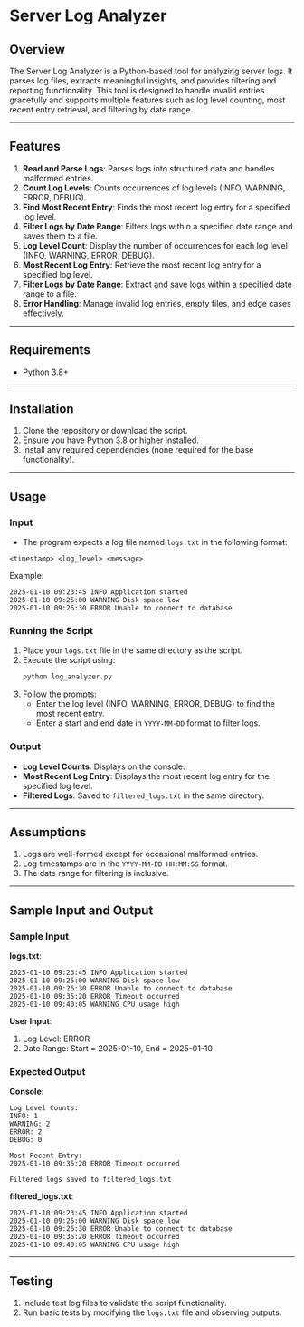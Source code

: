 # Server Log Analyzer

## Overview
The Server Log Analyzer is a Python-based tool for analyzing server logs. It parses log files, extracts meaningful insights, and provides filtering and reporting functionality. This tool is designed to handle invalid entries gracefully and supports multiple features such as log level counting, most recent entry retrieval, and filtering by date range.

---

## Features
1. **Read and Parse Logs**: Parses logs into structured data and handles malformed entries.
2. **Count Log Levels**: Counts occurrences of log levels (INFO, WARNING, ERROR, DEBUG).
3. **Find Most Recent Entry**: Finds the most recent log entry for a specified log level.
4. **Filter Logs by Date Range**: Filters logs within a specified date range and saves them to a file.
1. **Log Level Count**: Display the number of occurrences for each log level (INFO, WARNING, ERROR, DEBUG).
2. **Most Recent Log Entry**: Retrieve the most recent log entry for a specified log level.
3. **Filter Logs by Date Range**: Extract and save logs within a specified date range to a file.
4. **Error Handling**: Manage invalid log entries, empty files, and edge cases effectively.

---

## Requirements
- Python 3.8+

---

## Installation
1. Clone the repository or download the script.
2. Ensure you have Python 3.8 or higher installed.
3. Install any required dependencies (none required for the base functionality).

---

## Usage

### Input
- The program expects a log file named `logs.txt` in the following format:

```
<timestamp> <log_level> <message>
```

Example:
```
2025-01-10 09:23:45 INFO Application started
2025-01-10 09:25:00 WARNING Disk space low
2025-01-10 09:26:30 ERROR Unable to connect to database
```

### Running the Script
1. Place your `logs.txt` file in the same directory as the script.
2. Execute the script using:
   ```bash
   python log_analyzer.py
   ```
3. Follow the prompts:
   - Enter the log level (INFO, WARNING, ERROR, DEBUG) to find the most recent entry.
   - Enter a start and end date in `YYYY-MM-DD` format to filter logs.

### Output
- **Log Level Counts**: Displays on the console.
- **Most Recent Log Entry**: Displays the most recent log entry for the specified log level.
- **Filtered Logs**: Saved to `filtered_logs.txt` in the same directory.

---

## Assumptions
1. Logs are well-formed except for occasional malformed entries.
2. Log timestamps are in the `YYYY-MM-DD HH:MM:SS` format.
3. The date range for filtering is inclusive.

---

## Sample Input and Output

### Sample Input
**logs.txt**:
```
2025-01-10 09:23:45 INFO Application started
2025-01-10 09:25:00 WARNING Disk space low
2025-01-10 09:26:30 ERROR Unable to connect to database
2025-01-10 09:35:20 ERROR Timeout occurred
2025-01-10 09:40:05 WARNING CPU usage high
```

**User Input**:
1. Log Level: ERROR
2. Date Range: Start = 2025-01-10, End = 2025-01-10

### Expected Output
**Console**:
```
Log Level Counts:
INFO: 1
WARNING: 2
ERROR: 2
DEBUG: 0

Most Recent Entry:
2025-01-10 09:35:20 ERROR Timeout occurred

Filtered logs saved to filtered_logs.txt
```

**filtered_logs.txt**:
```
2025-01-10 09:23:45 INFO Application started
2025-01-10 09:25:00 WARNING Disk space low
2025-01-10 09:26:30 ERROR Unable to connect to database
2025-01-10 09:35:20 ERROR Timeout occurred
2025-01-10 09:40:05 WARNING CPU usage high
```

---

## Testing
1. Include test log files to validate the script functionality.
2. Run basic tests by modifying the `logs.txt` file and observing outputs.
